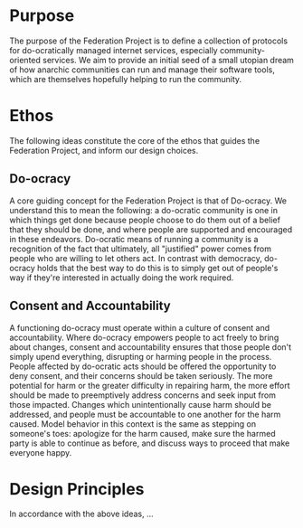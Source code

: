 Purpose
=======

The purpose of the Federation Project is to define a collection of protocols for do-ocratically managed internet services, especially community-oriented services. We aim to provide an initial seed of a small utopian dream of how anarchic communities can run and manage their software tools, which are themselves hopefully helping to run the community.

Ethos
=====

The following ideas constitute the core of the ethos that guides the Federation Project, and inform our design choices.

Do-ocracy
---------

A core guiding concept for the Federation Project is that of Do-ocracy. We understand this to mean the following: a do-ocratic community is one in which things get done because people choose to do them out of a belief that they should be done, and where people are supported and encouraged in these endeavors. Do-ocratic means of running a community is a recognition of the fact that ultimately, all "justified" power comes from people who are willing to let others act. In contrast with democracy, do-ocracy holds that the best way to do this is to simply get out of people's way if they're interested in actually doing the work required.

Consent and Accountability
--------------------------

A functioning do-ocracy must operate within a culture of consent and accountability. Where do-ocracy empowers people to act freely to bring about changes, consent and accountability ensures that those people don't simply upend everything, disrupting or harming people in the process. People affected by do-ocratic acts should be offered the opportunity to deny consent, and their concerns should be taken seriously. The more potential for harm or the greater difficulty in repairing harm, the more effort should be made to preemptively address concerns and seek input from those impacted. Changes which unintentionally cause harm should be addressed, and people must be accountable to one another for the harm caused. Model behavior in this context is the same as stepping on someone's toes: apologize for the harm caused, make sure the harmed party is able to continue as before, and discuss ways to proceed that make everyone happy.

Design Principles 
=================

In accordance with the above ideas, ...